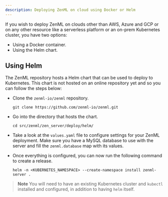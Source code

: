 ```yaml
---
description: Deploying ZenML on cloud using Docker or Helm
---
```


If you wish to deploy ZenML on clouds other than AWS, Azure and GCP or on any other resource like a serverless platform or an on-prem Kubernetes cluster, you have two options:

- Using a Docker container.
- Using the Helm chart.

## Using Helm

The ZenML repository hosts a Helm chart that can be used to deploy to Kubernetes. This chart is not hosted on an online repository yet and so you can follow the steps below:

- Clone the `zenml-io/zenml` repository.

    ```
    git clone https://github.com/zenml-io/zenml.git
    ```
- Go into the directory that hosts the chart.

    ```
    cd src/zenml/zen_server/deploy/helm/
    ```

- Take a look at the `values.yaml` file to configure settings for your ZenML deployment. Make sure you have a MySQL database to use with the server and fill the `zenml.database` map with its values.

- Once everything is configured, you can now run the following command to create a release.
    ```
    helm -n <KUBERNETES_NAMESPACE> --create-namespace install zenml-server . 
    ```

> **Note**
> You will need to have an existing Kubernetes cluster and `kubectl` installed and configured, in addition to having `helm` itself.
